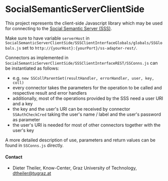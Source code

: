 SocialSemanticServerClientSide
==============================
This project represents the client-side Javascript library which may be used for connecting to the [Social Semantic Server (SSS)](https://github.com/learning-layers/SocialSemanticServer).

Make sure to have variable `serverHost` in `SocialSemanticServerClientSide/SSSClientInterfaceGlobals/globals/SSGlobals.js` set to `http://{yourHost}:{yourPort}/ss-adapter-rest/`.

Connectors as implemented in `SocialSemanticServerClientSide/SSSClientInterfaceREST/SSConns.js` can be instantiated as follows: 
* e.g. `new SSCollParentGet(resultHandler, errorHandler, user, key, coll)`
* every connector takes the parameters for the operation to be called and respective result and error handlers
* additionally, most of the operations provided by the SSS need a user URI and a key
 * the key and the user's URI can be received by connector `SSAuthCheckCred` taking the user's name / label and the user's password as parameter
* the user's URI is needed for most of other connectors together with the user's key

A more detailed description of use, parameters and return values can be found in `SSConns.js` directly.

#### Contact
* Dieter Theiler, Know-Center, Graz University of Technology, dtheiler@tugraz.at